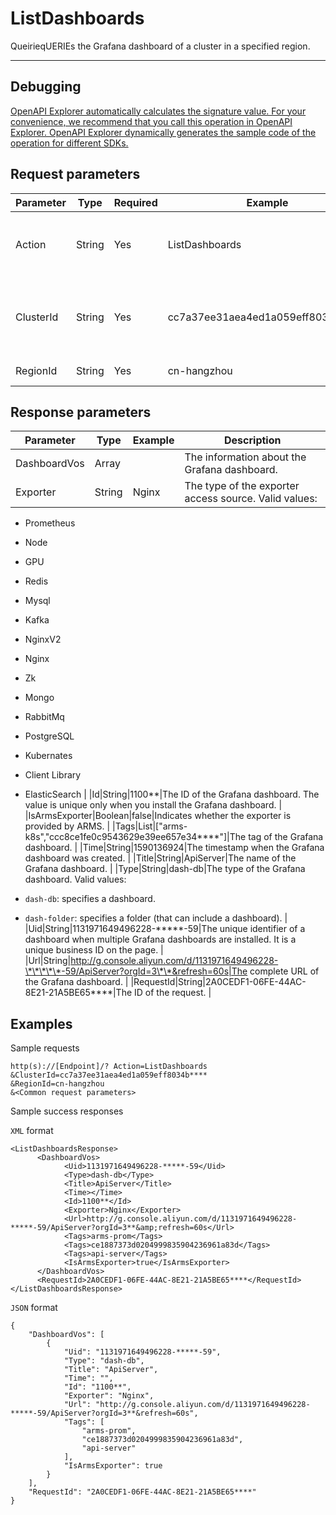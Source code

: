 # ListDashboards

QueirieqUERIEs the Grafana dashboard of a cluster in a specified region.

********

## Debugging

[OpenAPI Explorer automatically calculates the signature value. For your convenience, we recommend that you call this operation in OpenAPI Explorer. OpenAPI Explorer dynamically generates the sample code of the operation for different SDKs.](https://api.aliyun.com/#product=ARMS&api=ListDashboards&type=RPC&version=2019-08-08)

## Request parameters

|Parameter|Type|Required|Example|Description|
|---------|----|--------|-------|-----------|
|Action|String|Yes|ListDashboards|The operation that you want to perform. Set the value to `ListDashboards`. |
|ClusterId|String|Yes|cc7a37ee31aea4ed1a059eff8034b\*\*\*\*|The ID of an Alibaba Cloud Container Service for Kubernetes cluster. |
|RegionId|String|Yes|cn-hangzhou|The region ID of the instance. |

## Response parameters

|Parameter|Type|Example|Description|
|---------|----|-------|-----------|
|DashboardVos|Array| |The information about the Grafana dashboard. |
|Exporter|String|Nginx|The type of the exporter access source. Valid values:

-   Prometheus
-   Node
-   GPU
-   Redis
-   Mysql
-   Kafka
-   NginxV2
-   Nginx
-   Zk
-   Mongo
-   RabbitMq
-   PostgreSQL
-   Kubernates
-   Client Library
-   ElasticSearch |
|Id|String|1100\*\*|The ID of the Grafana dashboard. The value is unique only when you install the Grafana dashboard. |
|IsArmsExporter|Boolean|false|Indicates whether the exporter is provided by ARMS. |
|Tags|List|\["arms-k8s","ccc8ce1fe0c9543629e39ee657e34\*\*\*\*"\]|The tag of the Grafana dashboard. |
|Time|String|1590136924|The timestamp when the Grafana dashboard was created. |
|Title|String|ApiServer|The name of the Grafana dashboard. |
|Type|String|dash-db|The type of the Grafana dashboard. Valid values:

-   `dash-db`: specifies a dashboard.
-   `dash-folder`: specifies a folder \(that can include a dashboard\). |
|Uid|String|1131971649496228-\*\*\*\*\*-59|The unique identifier of a dashboard when multiple Grafana dashboards are installed. It is a unique business ID on the page. |
|Url|String|http://g.console.aliyun.com/d/1131971649496228-\*\*\*\*\*-59/ApiServer?orgId=3\*\*&refresh=60s|The complete URL of the Grafana dashboard. |
|RequestId|String|2A0CEDF1-06FE-44AC-8E21-21A5BE65\*\*\*\*|The ID of the request. |

## Examples

Sample requests

```
http(s)://[Endpoint]/? Action=ListDashboards
&ClusterId=cc7a37ee31aea4ed1a059eff8034b****
&RegionId=cn-hangzhou
&<Common request parameters>
```

Sample success responses

`XML` format

```
<ListDashboardsResponse>
      <DashboardVos>
            <Uid>1131971649496228-*****-59</Uid>
            <Type>dash-db</Type>
            <Title>ApiServer</Title>
            <Time></Time>
            <Id>1100**</Id>
            <Exporter>Nginx</Exporter>
            <Url>http://g.console.aliyun.com/d/1131971649496228-*****-59/ApiServer?orgId=3**&amp;refresh=60s</Url>
            <Tags>arms-prom</Tags>
            <Tags>ce1887373d0204999835904236961a83d</Tags>
            <Tags>api-server</Tags>
            <IsArmsExporter>true</IsArmsExporter>
      </DashboardVos>
      <RequestId>2A0CEDF1-06FE-44AC-8E21-21A5BE65****</RequestId>
</ListDashboardsResponse>
```

`JSON` format

```
{
    "DashboardVos": [
        {
            "Uid": "1131971649496228-*****-59",
            "Type": "dash-db",
            "Title": "ApiServer",
            "Time": "",
            "Id": "1100**",
            "Exporter": "Nginx",
            "Url": "http://g.console.aliyun.com/d/1131971649496228-*****-59/ApiServer?orgId=3**&refresh=60s",
            "Tags": [
                "arms-prom",
                "ce1887373d0204999835904236961a83d",
                "api-server"
            ],
            "IsArmsExporter": true
        }
    ],
    "RequestId": "2A0CEDF1-06FE-44AC-8E21-21A5BE65****"
}
```

